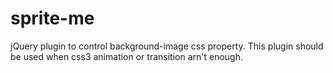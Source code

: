 # sprite-me
jQuery plugin to control background-image css property. This plugin should be used when css3 animation or transition arn't enough.
